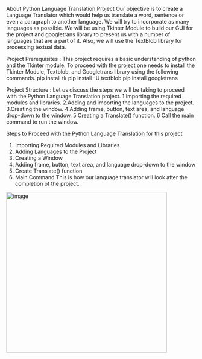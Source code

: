 About Python Language Translation Project
Our objective is to create a Language Translator which would help us translate a word, sentence or even a paragraph to another language. We will try to incorporate as many languages as possible. We will be using Tkinter Module to build our GUI for the project and googletrans library to present us with a number of languages that are a part of it. Also, we will use the TextBlob library for processing textual data.

Project Prerequisites :
This project requires a basic understanding of python and the Tkinter module.
To proceed with the project one needs to install the Tkinter Module, Textblob, and Googletrans library using the following commands.
pip install tk
pip install -U textblob
pip install googletrans

Project Structure :
Let us discuss the steps we will be taking to proceed with the Python Language Translation project.
1.Importing the required modules and libraries.
2.Adding and importing the languages to the project.
3.Creating the window.
4 Adding frame, button, text area, and language drop-down to the window.
5 Creating a Translate() function.
6 Call the main command to run the window.

Steps to Proceed with the Python Language Translation for this project
1. Importing Required Modules and Libraries
2. Adding Languages to the Project
3. Creating a Window
4. Adding frame, button, text area, and language drop-down to the window
5. Create Translate() function
6. Main Command
   This is how our language translator will look after the completion of the project.
<img width="426" alt="image" src="https://github.com/abdulazharuddin126/demo_azhar/assets/165003405/9496975b-6db6-47ec-abeb-a9720aa09da8">











